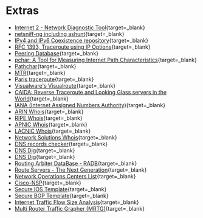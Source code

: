 # Extras

- [Internet 2 - Network Diagnostic Tool](http://e2epi.internet2.edu/ndt/ndt-server-list.html){target=_blank}
- [netsniff-ng including ashunt](http://netsniff-ng.org/){target=_blank}
- [IPv4 and IPv6 Coexistence repository](http://www.civil-tongue.net/6and4/){target=_blank}
- [RFC 1393, Traceroute using IP Options](http://www.ietf.org/rfc/rfc1393.txt?number=1393){target=_blank}
- [Peering Database](https://www.peeringdb.com/){target=_blank}
- [pchar: A Tool for Measuring Internet Path Characteristics](http://www.kitchenlab.org/www/bmah/Software/pchar/){target=_blank}
- [Pathchar](ftp://ftp.ee.lbl.gov/pathchar/){target=_blank}
- [MTR](http://www.bitwizard.nl/mtr/){target=_blank}
- [Paris traceroute](http://paris-traceroute.net/){target=_blank}
- [Visualware's Visualroute](http://visualroute.visualware.com/){target=_blank}
- [CAIDA: Reverse Traceroute and Looking Glass servers in the World](http://www.caida.org/research/routing/reversetrace/){target=_blank}
- [IANA (Internet Assigned Numbers Authority)](http://www.iana.org){target=_blank}
- [ARIN Whois](http://ws.arin.net/cgi-bin/whois.pl){target=_blank}
- [RIPE Whois](http://www.ripe.net/data-tools/db/whois){target=_blank}
- [APNIC Whois](http://www.apnic.net/apnic-bin/whois.pl){target=_blank}
- [LACNIC Whois](http://www.lacnic.net/cgi-bin/lacnic/whois?lg=EN){target=_blank}
- [Network Solutions Whois](http://www.networksolutions.com/en_US/whois/index.jhtml){target=_blank}
- [DNS records checker](http://www.intodns.com/){target=_blank}
- [DNS Dig](http://www.ip-plus.ch/tools/dig_dns_set.en.html){target=_blank}
- [DNS Dig](http://www.analogx.com/contents/dnsdig.htm){target=_blank}
- [Routing Arbiter DataBase - RADB](http://www.radb.net/){target=_blank}
- [Route Servers - The Next Generation](http://www.rsng.net/){target=_blank}
- [Network Operations Centers List](http://puck.nether.net/netops/nocs.cgi){target=_blank}
- [Cisco-NSP](http://puck.nether.net/cisco-nsp/){target=_blank}
- [Secure IOS Template](http://www.cymru.com/Documents/secure-ios-template.html){target=_blank}
- [Secure BGP Template](http://www.cymru.com/Documents/secure-bgp-template.html){target=_blank}
- [Internet Traffic Flow Size Analysis](http://net.doit.wisc.edu/data/flow/size/){target=_blank}
- [Multi Router Traffic Grapher (MRTG)](http://oss.oetiker.ch/mrtg/){target=_blank}
